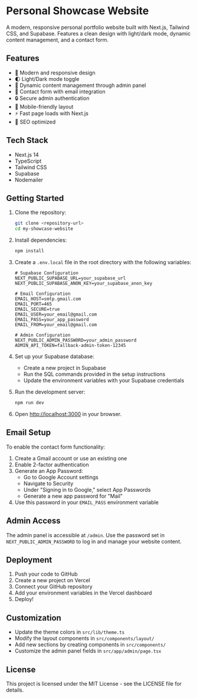 # Personal Showcase Website

A modern, responsive personal portfolio website built with Next.js, Tailwind CSS, and Supabase. Features a clean design with light/dark mode, dynamic content management, and a contact form.

## Features

- 🎨 Modern and responsive design
- 🌓 Light/Dark mode toggle
- 📝 Dynamic content management through admin panel
- 📧 Contact form with email integration
- 🔒 Secure admin authentication
- 📱 Mobile-friendly layout
- ⚡ Fast page loads with Next.js
- 🎯 SEO optimized

## Tech Stack

- Next.js 14
- TypeScript
- Tailwind CSS
- Supabase
- Nodemailer

## Getting Started

1. Clone the repository:
   ```bash
   git clone <repository-url>
   cd my-showcase-website
   ```

2. Install dependencies:
   ```bash
   npm install
   ```

3. Create a `.env.local` file in the root directory with the following variables:
   ```env
   # Supabase Configuration
   NEXT_PUBLIC_SUPABASE_URL=your_supabase_url
   NEXT_PUBLIC_SUPABASE_ANON_KEY=your_supabase_anon_key

   # Email Configuration
   EMAIL_HOST=smtp.gmail.com
   EMAIL_PORT=465
   EMAIL_SECURE=true
   EMAIL_USER=your_email@gmail.com
   EMAIL_PASS=your_app_password
   EMAIL_FROM=your_email@gmail.com

   # Admin Configuration
   NEXT_PUBLIC_ADMIN_PASSWORD=your_admin_password
   ADMIN_API_TOKEN=fallback-admin-token-12345
   ```

4. Set up your Supabase database:
   - Create a new project in Supabase
   - Run the SQL commands provided in the setup instructions
   - Update the environment variables with your Supabase credentials

5. Run the development server:
   ```bash
   npm run dev
   ```

6. Open [http://localhost:3000](http://localhost:3000) in your browser.

## Email Setup

To enable the contact form functionality:

1. Create a Gmail account or use an existing one
2. Enable 2-factor authentication
3. Generate an App Password:
   - Go to Google Account settings
   - Navigate to Security
   - Under "Signing in to Google," select App Passwords
   - Generate a new app password for "Mail"
4. Use this password in your `EMAIL_PASS` environment variable

## Admin Access

The admin panel is accessible at `/admin`. Use the password set in `NEXT_PUBLIC_ADMIN_PASSWORD` to log in and manage your website content.

## Deployment

1. Push your code to GitHub
2. Create a new project on Vercel
3. Connect your GitHub repository
4. Add your environment variables in the Vercel dashboard
5. Deploy!

## Customization

- Update the theme colors in `src/lib/theme.ts`
- Modify the layout components in `src/components/layout/`
- Add new sections by creating components in `src/components/`
- Customize the admin panel fields in `src/app/admin/page.tsx`

## License

This project is licensed under the MIT License - see the LICENSE file for details.
